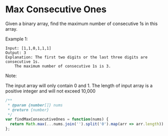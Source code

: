 # Max Consecutive Ones

Given a binary array, find the maximum number of consecutive 1s in this array.

Example 1:

    Input: [1,1,0,1,1,1]
    Output: 3
    Explanation: The first two digits or the last three digits are consecutive 1s.
        The maximum number of consecutive 1s is 3.

Note:

  The input array will only contain 0 and 1.
  The length of input array is a positive integer and will not exceed 10,000


```JavaScript
/**
 * @param {number[]} nums
 * @return {number}
 */
var findMaxConsecutiveOnes = function(nums) {
  return Math.max(...nums.join('').split('0').map(arr => arr.length))
};
```